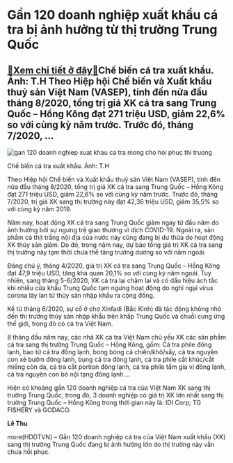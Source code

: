 Gần 120 doanh nghiệp xuất khẩu cá tra bị ảnh hưởng từ thị trường Trung Quốc
===========================================================================

[:gift:Xem chi tiết ở đây:gift:](https://hddtvn.com/gan-120-doanh-nghiep-xuat-khau-ca-tra-bi-anh-huong-tu-thi-truong-trung-quoc/)Chế biến cá tra xuất khẩu. Ảnh: T.H Theo Hiệp hội Chế biến và Xuất khẩu thuỷ sản Việt Nam (VASEP), tính đến nửa đầu tháng 8/2020, tổng trị giá XK cá tra sang Trung Quốc – Hồng Kông đạt 271 triệu USD, giảm 22,6% so với cùng kỳ năm trước. Trước đó, tháng 7/2020, …
----------------------------------------------------------------------------------------------------------------------------------------------------------------------------------------------------------------------------------------------------------------------





![gan 120 doanh nghiep xuat khau ca tra mong cho hoi phuc thi truong](https://hddtvn.com/wp-content/uploads/2021/01/1131_DSC_1783-4.jpg "Gần 120 doanh nghiệp xuất khẩu cá tra bị ảnh hưởng bởi thị trường Trung Quốc")


Chế biến cá tra xuất khẩu. Ảnh: T.H



Theo Hiệp hội Chế biến và Xuất khẩu thuỷ sản Việt Nam (VASEP), tính đến nửa đầu tháng 8/2020, tổng trị giá XK cá tra sang Trung Quốc – Hồng Kông đạt 271 triệu USD, giảm 22,6% so với cùng kỳ năm trước. Trước đó, tháng 7/2020, trị giá XK sang thị trường này đạt 42,36 triệu USD, giảm 35,5% so với cùng kỳ năm 2019.


Năm nay, hoạt động XK cá tra sang Trung Quốc giảm ngay từ đầu năm do ảnh hưởng bởi sự ngưng trệ giao thương vì dịch COVID-19. Ngoài ra, sản phẩm cá thịt trắng nội địa của nước này cũng đang bị dư thừa do hoạt động XK thủy sản giảm. Do đó, trong năm nay, dự báo tổng giá trị XK cá tra sang thị trường này tạm thời chưa thể tăng trưởng dương so với năm ngoái.


Đáng chú ý, tháng 4/2020, giá trị XK cá tra sang Trung Quốc – Hồng Kông đạt 47,9 triệu USD, tăng khả quan 20,1% so với cùng kỳ năm ngoái. Tuy nhiên, sang tháng 5-6/2020, XK cá tra lại chậm lại và có dấu hiệu ách tắc khi nhiều cửa khẩu Trung Quốc tạm ngưng hoạt động do nghi ngại virus corona lây lan từ thủy sản nhập khẩu ra cộng đồng.


Kể từ tháng 6/2020, sự cố ở chợ Xinfadi (Bắc Kinh) đã tác động không nhỏ đến thị trường thủy sản nhập khẩu trên khắp Trung Quốc và chuỗi cung ứng thế giới, trong đó có cá tra Việt Nam.


8 tháng đầu năm nay, các nhà XK cá tra Việt Nam chủ yếu XK các sản phẩm cá tra sang thị trường Trung Quốc – Hồng Kông, gồm: Cá tra phile đông lạnh, bao tử cá tra đông lạnh, bong bóng cá chiên/khô/sấy, cá tra nguyên con xẻ bướm đông lạnh, bụng cá tra đông lạnh, cá tra phile cắt khúc/cắt miếng còn da, cá tra cắt portion đông lạnh, cá tra phile tẩm gia vị đông lạnh, cá tra nguyên con bỏ nội tạng đông lạnh….


Hiện có khoảng gần 120 doanh nghiệp cá tra của Việt Nam XK sang thị trường Trung Quốc, trong đó, 3 doanh nghiệp có giá trị XK lớn nhất sang thị trường Trung Quốc – Hồng Kông trong thời gian này là: IDI Corp; TG FISHERY và GODACO.




**Lê Thu**



more(HDDTVN) – Gần 120 doanh nghiệp cá tra của Việt Nam xuất khẩu (XK) sang thị trường Trung Quốc đang bị ảnh hưởng lớn do thị trường này vẫn chưa hồi phục.

